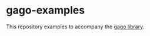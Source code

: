 # gago-examples

This repository examples to accompany the [gago library](https://github.com/MaxHalford/gago).
